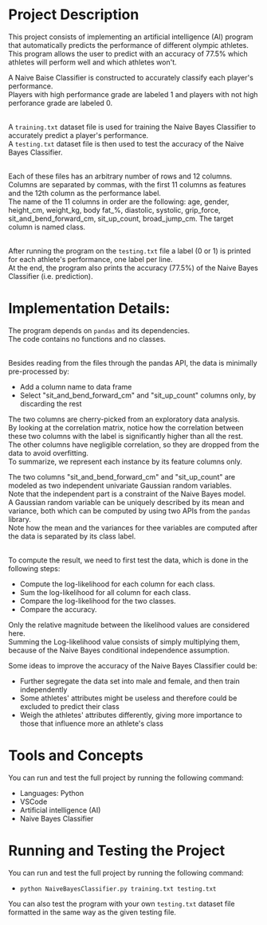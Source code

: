 # Project Description

This project consists of implementing an artificial intelligence (AI) program that automatically predicts the performance of different olympic athletes. This program allows the user to predict with an accuracy of 77.5% which athletes will perform well and which athletes won't. <br>

A Naive Baise Classifier is constructed to accurately classify each player's performance. <br>
Players with high performance grade are labeled 1 and players with not high perforance grade are labeled 0. <br> <br>

A `training.txt` dataset file is used for training the Naive Bayes Classifier to accurately predict a player's performance. <br>
A `testing.txt` dataset file is then used to test the accuracy of the Naive Bayes Classifier. <br> <br>

Each of these files has an arbitrary number of rows and 12 columns. <br>
Columns are separated by commas, with the first 11 columns as features and the 12th column as the performance label.  <br>
The name of the 11 columns in order are the following: age, gender, height_cm, weight_kg, body fat_%, diastolic, systolic, grip_force, sit_and_bend_forward_cm, sit_up_count, broad_jump_cm.
The target column is named class. <br> <br>

After running the program on the `testing.txt` file a label (0 or 1) is printed for each athlete's performance, one label per line. <br>
At the end, the program also prints the accuracy (77.5%) of the Naive Bayes Classifier (i.e. prediction).

# Implementation Details:

The program depends on `pandas` and its dependencies. <br>
The code contains no functions and no classes. <br> <br>

Besides reading from the files through the pandas API, the data is minimally pre-processed by:
- Add a column name to data frame
- Select "sit_and_bend_forward_cm" and "sit_up_count" columns only, by discarding the rest

The two columns are cherry-picked from an exploratory data analysis. <br>
By looking at the correlation matrix, notice how the correlation between these two columns with the 
label is significantly higher than all the rest. <br>
The other columns have negligible correlation, so they are dropped from the data to avoid overfitting. <br>
To summarize, we represent each instance by its feature columns only. <br>

The two columns "sit_and_bend_forward_cm" and "sit_up_count" are modeled as two independent univariate Gaussian random variables. <br>
Note that the independent part is a constraint of the Naive Bayes model. <br>
A Gaussian random variable can be uniquely described by its mean and variance, both which can be computed by using two APIs from the `pandas` library. <br>
Note how the mean and the variances for thee variables are computed after the data is separated by its class label. <br> <br>

To compute the result, we need to first test the data, which is done in the following steps:
- Compute the log-likelihood for each column for each class.
- Sum the log-likelihood for all column for each class.
- Compare the log-likelihood for the two classes.
- Compare the accuracy.

Only the relative magnitude between the likelihood values are considered here.<br>
Summing the Log-likelihood value consists of simply multiplying them, because of the Naive Bayes conditional independence assumption. <br>

Some ideas to improve the accuracy of the Naive Bayes Classifier could be:
- Further segregate the data set into male and female, and then train independently
- Some athletes' attributes might be useless and therefore could be excluded to predict their class
- Weigh the athletes' attributes differently, giving more importance to those that influence more an athlete's class

# Tools and Concepts
You can run and test the full project by running the following command:
- Languages: Python
- VSCode
- Artificial intelligence (AI)
- Naive Bayes Classifier

# Running and Testing the Project

You can run and test the full project by running the following command:
- `python NaiveBayesClassifier.py training.txt testing.txt`

You can also test the program with your own `testing.txt` dataset file formatted in the same way as the given testing file.
